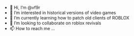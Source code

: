 - 👋 Hi, I’m @vf9r
- 👀 I’m interested in historical versions of video games
- 🌱 I’m currently learning how to patch old clients of ROBLOX
- 💞️ I’m looking to collaborate on roblox revivals
- 📫 How to reach me ...

<!---
vf9r/vf9r is a ✨ special ✨ repository because its `README.md` (this file) appears on your GitHub profile.
You can click the Preview link to take a look at your changes.
--->

